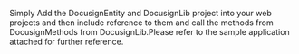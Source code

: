 Simply Add the DocusignEntity and DocusignLib project into your web projects and then include reference to them and call the methods from DocusignMethods from DocusignLib.Please refer to the sample application attached for further reference.
